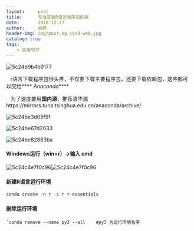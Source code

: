 ```yaml
---
layout:     post
title:      专治安装R语言程序包的痛
date:       2018-12-27
author:     余醉
header-img: img/post-bg-ios9-web.jpg
catalog: true
tags:
    - 实用软件
---
```

![5c24b9b4b9177](https://i.loli.net/2018/12/27/5c24b9b4b9177.png)

   r语言下载程序包很头疼，不仅要下载主要程序包，还要下载依赖包，这些都可以交给**** *Anaconda*****

   为了速度要用**国内源**，推荐清华源https://mirrors.tuna.tsinghua.edu.cn/anaconda/archive/

![5c24be3d05f9f](https://i.loli.net/2018/12/27/5c24be3d05f9f.png)

![5c24be67d2033](https://i.loli.net/2018/12/27/5c24be67d2033.png)

![5c24be82883ba](https://i.loli.net/2018/12/27/5c24be82883ba.png)

#### Windows运行（win+r）->输入 cmd

![5c24c4e7f0c96](https://i.loli.net/2018/12/27/5c24c4e7f0c96.png)![5c24c4e7f0c96](https://i.loli.net/2018/12/27/5c24c4e7f0c96.png)

#### 新建R语言运行环境

```r
conda create -n r -c r r-essentials
```

#### 删除运行环境

```
`conda remove --name py3 --all    #py3 为运行环境名字
```
